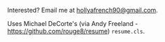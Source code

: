 Interested? Email me at <hollyafrench90@gmail.com>.

Uses Michael DeCorte's (via Andy Freeland - https://github.com/rouge8/resume) ``resume.cls``.
